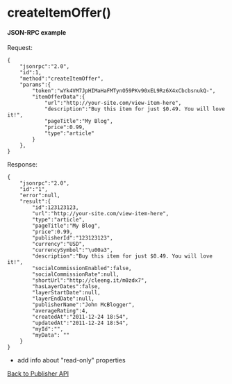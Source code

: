 createItemOffer()
=================

#### JSON-RPC example

Request:

    {
        "jsonrpc":"2.0",
        "id":1,
        "method":"createItemOffer",
        "params":{
            "token":"wYk4VM7JpHIMaHaFMTynO59PKv90xEL9Rz6X4xCbcbsnukQ-",
            "itemOfferData":{
                "url":"http://your-site.com/view-item-here",
                "description":"Buy this item for just $0.49. You will love it!",
                "pageTitle":"My Blog",
                "price":0.99,
                "type":"article"
            }
        },
    }

Response:

    {
        "jsonrpc":"2.0",
        "id":"1",
        "error":null,
        "result":{
            "id":123123123,
            "url":"http://your-site.com/view-item-here",
            "type":"article",
            "pageTitle":"My Blog",
            "price":0.99,
            "publisherId":"123123123",
            "currency":"USD",
            "currencySymbol":"\u00a3",
            "description":"Buy this item for just $0.49. You will love it!",
            "socialCommissionEnabled":false,
            "socialCommissionRate":null,
            "shortUrl":"http://cleeng.it/m0zdx7",
            "hasLayerDates":false,
            "layerStartDate":null,
            "layerEndDate":null,
            "publisherName":"John McBlogger",
            "averageRating":4,
            "createdAt":"2011-12-24 18:54",
            "updatedAt":"2011-12-24 18:54",
            "myId":"",
            "myData": ""
        }
    }



- add info about "read-only" properties

[Back to Publisher API](Reference/Publisher_API)